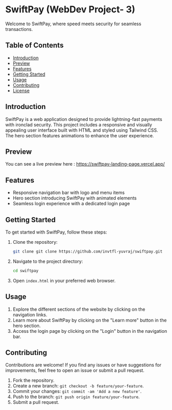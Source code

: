 # SwiftPay (WebDev Project- 3)

Welcome to SwiftPay, where speed meets security for seamless transactions.

## Table of Contents

- [Introduction](#introduction)
- [Preview](#preview)
- [Features](#features)
- [Getting Started](#getting-started)
- [Usage](#usage)
- [Contributing](#contributing)
- [License](#license)

## Introduction

SwiftPay is a web application designed to provide lightning-fast payments with ironclad security. This project includes a responsive and visually appealing user interface built with HTML and styled using Tailwind CSS. The hero section features animations to enhance the user experience.

## Preview
You can see a live preview here : https://swiftpay-landing-page.vercel.app/

## Features

- Responsive navigation bar with logo and menu items
- Hero section introducing SwiftPay with animated elements
- Seamless login experience with a dedicated login page

## Getting Started

To get started with SwiftPay, follow these steps:

1. Clone the repository: 
    ```bash
    git clone git clone https://github.com/invtfl-yuvraj/swiftpay.git
2. Navigate to the project directory: 
    ```bash
    cd swiftpay
3. Open `index.html` in your preferred web browser.

## Usage

1. Explore the different sections of the website by clicking on the navigation links.
2. Learn more about SwiftPay by clicking on the "Learn more" button in the hero section.
3. Access the login page by clicking on the "Login" button in the navigation bar.

## Contributing

Contributions are welcome! If you find any issues or have suggestions for improvements, feel free to open an issue or submit a pull request.

1. Fork the repository.
2. Create a new branch: `git checkout -b feature/your-feature`.
3. Commit your changes: `git commit -am 'Add a new feature'`.
4. Push to the branch: `git push origin feature/your-feature`.
5. Submit a pull request.
